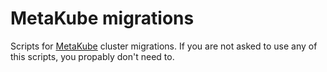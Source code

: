 # MetaKube migrations

Scripts for [MetaKube](https://www.syseleven.de/produkte-services/managed-kubernetes/) cluster migrations. If you are not asked to use any of this scripts, you propably don't need to.
